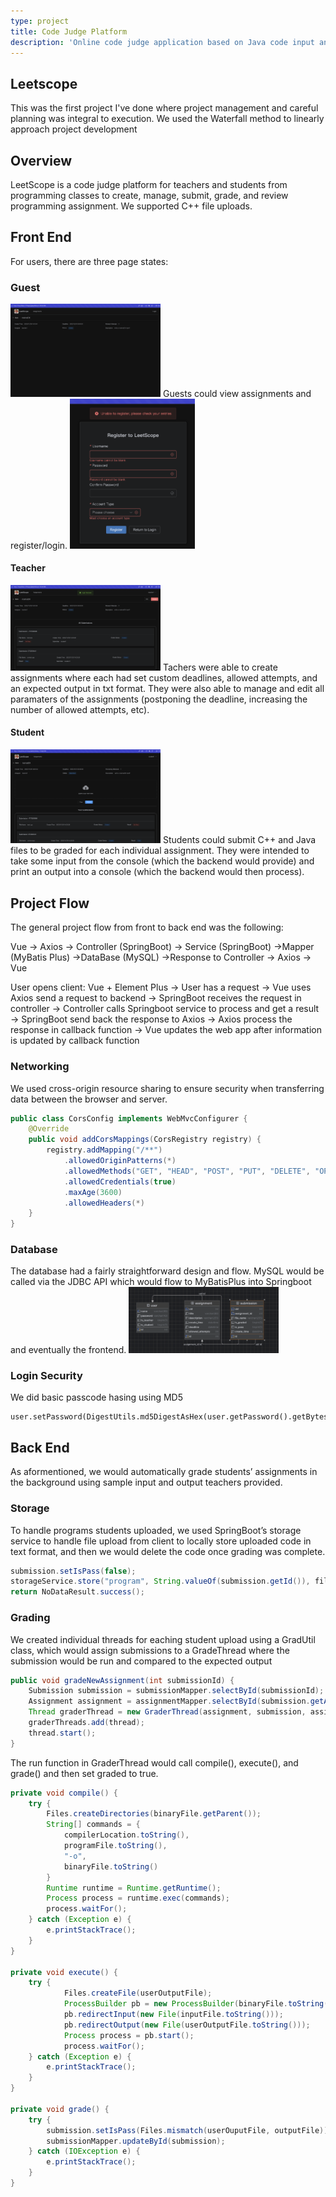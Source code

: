 ```yaml
---
type: project
title: Code Judge Platform
description: 'Online code judge application based on Java code input and expected console print statements'
---
```

## Leetscope
This was the first project I've done where project management and careful planning was integral to execution. We used the Waterfall method to linearly approach project development

## Overview
LeetScope is a code judge platform for teachers and students from programming classes to create, manage, submit, grade, and review programming assignment. We supported C++ file uploads.

## Front End
For users, there are three page states:

### Guest 
<img src="./guest.png" width="240px"/>
Guests could view assignments and register/login.
<img src="./registration.png" height="240px"/>

#### Teacher
<img src="./teacher.png" width="240px"/>
Tachers were able to create assignments where each had set custom deadlines, allowed attempts, and an expected output in txt format. They were also able to manage and edit all paramaters of the assignments (postponing the deadline, increasing the number of allowed attempts, etc).

#### Student
<img src="./student.png" width="240px"/>
Students could submit C++ and Java files to be graded for each individual assignment. They were intended to take some input from the console (which the backend would provide) and print an output into a console (which the backend would then process).

## Project Flow
The general project flow from front to back end was the following:

Vue &rarr; Axios &rarr; Controller (SpringBoot) &rarr; Service (SpringBoot) &rarr;Mapper (MyBatis Plus) &rarr;DataBase (MySQL) &rarr;Response to Controller &rarr; Axios &rarr; Vue

User opens client: Vue + Element Plus &rarr; User has a request &rarr; Vue uses Axios send a request to backend &rarr; SpringBoot receives the request in controller &rarr; Controller calls Springboot service to process and get a result &rarr; SpringBoot send back the response to Axios &rarr; Axios process the response in callback function &rarr; Vue updates the web app after information is updated by callback function

### Networking 
We used cross-origin resource sharing to ensure security when transferring data between the browser and server.
```java
public class CorsConfig implements WebMvcConfigurer {
    @Override
    public void addCorsMappings(CorsRegistry registry) {
        registry.addMapping("/**")
            .allowedOriginPatterns(*)
            .allowedMethods("GET", "HEAD", "POST", "PUT", "DELETE", "OPTIONS")
            .allowedCredentials(true)
            .maxAge(3600)
            .allowedHeaders(*)
    }
}
```

### Database
The database had a fairly straightforward design and flow. MySQL would be called via the JDBC API which would flow to MyBatisPlus into Springboot and eventually the frontend.
<img src="./database.png" width="240px"/>

### Login Security
We did basic passcode hasing using MD5
```
user.setPassword(DigestUtils.md5DigestAsHex(user.getPassword().getBytes()));
```


## Back End
As aformentioned, we would automatically grade students’ assignments in the background using sample input and output teachers provided.

### Storage
To handle programs students uploaded, we used SpringBoot’s storage service to handle file upload from client to locally store uploaded code in text format, and then we would delete the code once grading was complete.
```java
submission.setIsPass(false);
storageService.store("program", String.valueOf(submission.getId()), file.getOriginalFilename(), file);
return NoDataResult.success();
```

### Grading
We created individual threads for eaching student upload using a GradUtil class, which would assign submissions to a GradeThread where the submission would be run and compared to the expected output
```java
public void gradeNewAssignment(int submissionId) {
    Submission submission = submissionMapper.selectById(submissionId);
    Assignment assignment = assignmentMapper.selectById(submission.getAssignmentId());
    Thread graderThread = new GraderThread(assignment, submission, assignmentMapper, submissionMapper, storageProperties);
    graderThreads.add(thread);
    thread.start();
}
```

The run function in GraderThread would call compile(), execute(), and grade() and then set graded to true.
```java
private void compile() {
    try {
        Files.createDirectories(binaryFile.getParent());
        String[] commands = {
            compilerLocation.toString(),
            programFile.toString(),
            "-o",
            binaryFile.toString()
        }
        Runtime runtime = Runtime.getRuntime();
        Process process = runtime.exec(commands);
        process.waitFor();
    } catch (Exception e) {
        e.printStackTrace();
    }
}

private void execute() {
    try {
            Files.createFile(userOutputFile);
            ProcessBuilder pb = new ProcessBuilder(binaryFile.toString());
            pb.redirectInput(new File(inputFile.toString()));
            pb.redirectOutput(new File(userOutputFile.toString()));
            Process process = pb.start();
            process.waitFor();
    } catch (Exception e) {
        e.printStackTrace();
    }
}

private void grade() {
    try {
        submission.setIsPass(Files.mismatch(userOuputFile, outputFile));
        submissionMapper.updateById(submission);
    } catch (IOException e) {
        e.printStackTrace();
    }
}
```